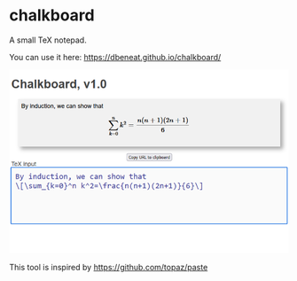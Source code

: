 # chalkboard
A small TeX notepad.

You can use it here: https://dbeneat.github.io/chalkboard/

![Screenshot](screenshot.png)


This tool is inspired by https://github.com/topaz/paste
